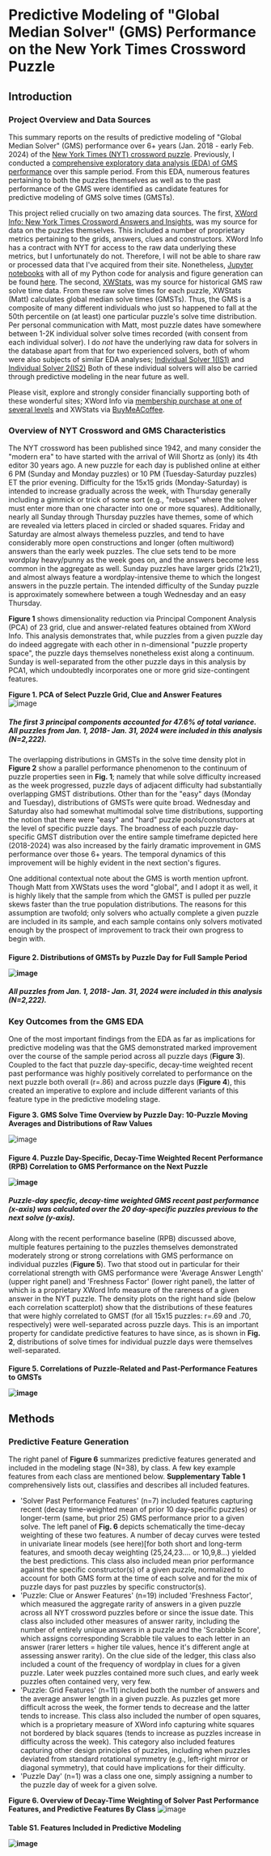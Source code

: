 # Predictive Modeling of "Global Median Solver" (GMS) Performance on the New York Times Crossword Puzzle

## Introduction

### Project Overview and Data Sources
This summary reports on the results of predictive modeling of "Global Median Solver" (GMS) performance over 6+ years (Jan. 2018 - early Feb. 2024) of the [New York Times (NYT) crossword puzzle](https://www.nytimes.com/crosswords). Previously, I conducted a [comprehensive exploratory data analysis (EDA) of GMS performance](https://github.com/ursus-maritimus-714/NYT-XWord-EDA-Global-Median-Solver?tab=readme-ov-file#readme) over this sample period. From this EDA, numerous features pertaining to both the puzzles themselves as well as to the past performance of the GMS were identified as candidate features for predictive modeling of GMS solve times (GMSTs).    

This project relied crucially on two amazing data sources. The first, [XWord Info: New York Times Crossword Answers and Insights](https://www.xwordinfo.com/), was my source for data on the puzzles themselves. This included a number of proprietary metrics pertaining to the grids, answers, clues and constructors. XWord Info has a contract with NYT for access to the raw data underlying these metrics, but I unfortunately do not. Therefore, I will not be able to share raw or processed data that I've acquired from their site. Nonetheless, [Jupyter notebooks](https://jupyter.org/) with all of my Python code for analysis and figure generation can be found [here](https://github.com/ursus-maritimus-714/NYT-XWord-Modeling-Global-Median-Solver/tree/main/notebooks). The second, [XWStats](xwstats.com), was my source for historical GMS raw solve time data. From these raw solve times for each puzzle, XWStats (Matt) calculates global median solve times (GMSTs). Thus, the GMS is a composite of many different individuals who just so happened to fall at the 50th percentile on (at least) one particular puzzle's solve time distribution. Per personal communication with Matt, most puzzle dates have somewhere between 1-2K individual solver solve times recorded (with consent from each individual solver). I do *not* have the underlying raw data for solvers in the database apart from that for two experienced solvers, both of whom were also subjects of similar EDA analyses; [Individual Solver 1(IS1)](https://github.com/ursus-maritimus-714/NYT-XWord-EDA-Individual-Solver-1/blob/main/README.md) and [Individual Solver 2(IS2)](https://github.com/ursus-maritimus-714/NYT-XWord-EDA-Individual-Solver-2/blob/main/README.md) Both of these individual solvers will also be carried through predictive modeling in the near future as well. 

Please visit, explore and strongly consider financially supporting both of these wonderful sites; XWord Info via [membership purchase at one of several levels](https://www.xwordinfo.com/Pay) and XWStats via [BuyMeACoffee](https://www.buymeacoffee.com/xwstats). 

### Overview of NYT Crossword and GMS Characteristics
The NYT crossword has been published since 1942, and many consider the "modern era" to have started with the arrival of Will Shortz as (only) its 4th editor 30 years ago. A new puzzle for each day is published online at either 6 PM (Sunday and Monday puzzles) or 10 PM (Tuesday-Saturday puzzles) ET the prior evening. Difficulty for the 15x15 grids (Monday-Saturday) is intended to increase gradually across the week, with Thursday generally including a gimmick or trick of some sort (e.g., "rebuses" where the solver must enter more than one character into one or more squares). Additionally, nearly all Sunday through Thursday puzzles have themes, some of which are revealed via letters placed in circled or shaded squares. Friday and Saturday are almost always themeless puzzles, and tend to have considerably more open constructions and longer (often multiword) answers than the early week puzzles. The clue sets tend to be more wordplay heavy/punny as the week goes on, and the answers become less common in the aggregate as well. Sunday puzzles have larger grids (21x21), and almost always feature a wordplay-intensive theme to which the longest answers in the puzzle pertain. The intended difficulty of the Sunday puzzle is approximately somewhere between a tough Wednesday and an easy Thursday. 

**Figure 1** shows dimensionality reduction via Principal Component Analysis (PCA) of 23 grid, clue and answer-related features obtained from XWord Info. This analysis demonstrates that, while puzzles from a given puzzle day do indeed aggregate with each other in n-dimensional "puzzle property space", the puzzle days themselves nonetheless exist along a continuum. Sunday is well-separated from the other puzzle days in this analysis by PCA1, which undoubtedly incorporates one or more grid size-contingent features.   

**Figure 1. PCA of Select Puzzle Grid, Clue and Answer Features**                                                                  
![image](https://github.com/ursus-maritimus-714/NYT-XWord-EDA-Global-Median-Solver/assets/90933302/f2528b84-ddde-4555-8a00-063a6c818723)
*<h5>The first 3 principal components accounted for 47.6% of total variance. All puzzles from Jan. 1, 2018- Jan. 31, 2024 were included in this analysis (N=2,222).*
###
The overlapping distributions in GMSTs in the solve time density plot in **Figure 2** show a parallel performance phenomenon to the continuum of puzzle properties seen in **Fig. 1**; namely that while solve difficulty increased as the week progressed, puzzle days of adjacent difficulty had substantially overlapping GMST distributions. Other than for the "easy" days (Monday and Tuesday), distributions of GMSTs were quite broad. Wednesday and Saturday also had somewhat multimodal solve time distributions, supporting the notion that there were "easy" and "hard" puzzle pools/constructors at the level of specific puzzle days. The broadness of each puzzle day-specific GMST distribution over the entire sample timeframe depicted here (2018-2024) was also increased by the fairly dramatic improvement in GMS performance over those 6+ years. The temporal dynamics of this improvement will be highly evident in the next section's figures.     

One additional contextual note about the GMS is worth mention upfront. Though Matt from XWStats uses the word "global", and I adopt it as well, it is highly likely that the sample from which the GMST is pulled per puzzle skews faster than the true population distributions. The reasons for this assumption are twofold; only solvers who actually complete a given puzzle are included in its sample, and each sample contains only solvers motivated enough by the prospect of improvement to track their own progress to begin with.

**<h4>Figure 2. Distributions of GMSTs by Puzzle Day for Full Sample Period**                   

![image](https://github.com/ursus-maritimus-714/NYT-XWord-EDA-Global-Median-Solver/assets/90933302/f97270a9-e4cf-425f-8a6d-97a472bf62d1)
*<h5>All puzzles from Jan. 1, 2018- Jan. 31, 2024 were included in this analysis (N=2,222).* 

### Key Outcomes from the GMS EDA
One of the most important findings from the EDA as far as implications for predictive modeling was that the GMS demonstrated marked improvement over the course of the sample period across all puzzle days (**Figure 3**). Coupled to the fact that puzzle day-specific, decay-time weighted recent past performance was highly positively correlated to performance on the next puzzle both overall (r=.86) and across puzzle days (**Figure 4**), this created an imperative to explore and include different variants of this feature type in the predictive modeling stage.    

**Figure 3. GMS Solve Time Overview by Puzzle Day: 10-Puzzle Moving Averages and Distributions of Raw Values**

![image](https://github.com/ursus-maritimus-714/NYT-XWord-Modeling-Global-Median-Solver/assets/90933302/f3aca92d-df5a-4312-8c8c-a6efb3ff582c)

**<h4>Figure 4. Puzzle Day-Specific, Decay-Time Weighted Recent Performance (RPB) Correlation to GMS Performance on the Next Puzzle**

![image](https://github.com/ursus-maritimus-714/NYT-XWord-Modeling-Global-Median-Solver/assets/90933302/4b449a5d-bf13-403e-80cd-bc255176fda5)
*<h5> Puzzle-day specfic, decay-time weighted GMS recent past performance (x-axis) was calculated over the 20 day-specific puzzles previous to the next solve (y-axis).* 

###
Along with the recent performance baseline (RPB) discussed above, multiple features pertaining to the puzzles themselves demonstrated moderately strong or strong correlations with GMS performance on individual puzzles (**Figure 5**). Two that stood out in particular for their correlational strength with GMS performance were 'Average Answer Length' (upper right panel) and 'Freshness Factor' (lower right panel), the latter of which is a proprietary XWord Info measure of the rareness of a given answer in the NYT puzzle. The density plots on the right hand side (below each correlation scatterplot) show that the distributions of these features that were highly correlated to GMST (for all 15x15 puzzles: r=.69 and .70, respectively) were well-separated across puzzle days. This is an important property for candidate predictive features to have since, as is shown in **Fig. 2**, distributions of solve times for individual puzzle days were themselves well-separated.   

**<h4>Figure 5. Correlations of Puzzle-Related and Past-Performance Features to GMSTs**

![image](https://github.com/ursus-maritimus-714/NYT-XWord-Modeling-Global-Median-Solver/assets/90933302/fdcab939-16a7-4d03-b661-f0e30828b13c)

## Methods

### Predictive Feature Generation
The right panel of **Figure 6** summarizes predictive features generated and included in the modeling stage (N=38), by class. A few key example features from each class are mentioned below. **Supplementary Table 1** comprehensively lists out, classifies and describes all included features.  

* 'Solver Past Performance Features' (n=7) included features capturing recent (decay time-weighted mean of prior 10 day-specific puzzles) or longer-term (same, but prior 25) GMS performance prior to a given solve. The left panel of **Fig. 6** depicts schematically the time-decay weighting of these two features. A number of decay curves were tested in univariate linear models (see here)[for both short and long-term features, and smooth decay weighting (25,24,23.... or 10,9,8...) yielded the best predictions. This class also included mean prior performance against the specific constructor(s) of a given puzzle, normalized to account for both GMS form at the time of each solve and for the mix of puzzle days for past puzzles by specific constructor(s).  
* 'Puzzle: Clue or Answer Features' (n=19) included 'Freshness Factor', which measured the aggregate rarity of answers in a given puzzle across all NYT crossword puzzles before or since the issue date. This class also included other measures of answer rarity, including the number of entirely unique answers in a puzzle and the 'Scrabble Score', which assigns corresponding Scrabble tile values to each letter in an answer (rarer letters = higher tile values, hence it's different angle at assessing answer rarity). On the clue side of the ledger, this class also included a count of the frequency of wordplay in clues for a given puzzle. Later week puzzles contained more such clues, and early week puzzles often contained very, very few. 
* 'Puzzle: Grid Features' (n=11) included both the number of answers and the average answer length in a given puzzle. As puzzles get more difficult across the week, the former tends to decrease and the latter tends to increase. This class also included the number of open squares, which is a proprietary measure of XWord info capturing white squares not bordered by black squares (tends to increase as puzzles increase in difficulty across the week). This category also included features capturing other design principles of puzzles, including when puzzles deviated from standard rotational symmetry (e.g., left-right mirror or diagonal symmetry), that could have implications for their difficulty.  
* 'Puzzle Day' (n=1) was a class one one, simply assigning a number to the puzzle day of week for a given solve. 


**Figure 6. Overview of Decay-Time Weighting of Solver Past Performance Features, and Predictive Features By Class**
![image](https://github.com/ursus-maritimus-714/NYT-XWord-Modeling-Global-Median-Solver/assets/90933302/87bd047a-ab03-49ce-beb2-3e7c07f3c339)





**<h4>Table S1. Features Included in Predictive Modeling**

![image](https://github.com/ursus-maritimus-714/NYT-XWord-Modeling-Global-Median-Solver/assets/90933302/85179d7f-b8d5-45ef-b9ba-1183c0378b7c)
